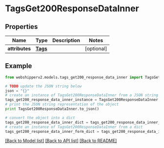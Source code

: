 # TagsGet200ResponseDataInner


## Properties
Name | Type | Description | Notes
------------ | ------------- | ------------- | -------------
**attributes** | [**Tags**](Tags.md) |  | [optional] 

## Example

```python
from webshipperv2.models.tags_get200_response_data_inner import TagsGet200ResponseDataInner

# TODO update the JSON string below
json = "{}"
# create an instance of TagsGet200ResponseDataInner from a JSON string
tags_get200_response_data_inner_instance = TagsGet200ResponseDataInner.from_json(json)
# print the JSON string representation of the object
print TagsGet200ResponseDataInner.to_json()

# convert the object into a dict
tags_get200_response_data_inner_dict = tags_get200_response_data_inner_instance.to_dict()
# create an instance of TagsGet200ResponseDataInner from a dict
tags_get200_response_data_inner_form_dict = tags_get200_response_data_inner.from_dict(tags_get200_response_data_inner_dict)
```
[[Back to Model list]](../README.md#documentation-for-models) [[Back to API list]](../README.md#documentation-for-api-endpoints) [[Back to README]](../README.md)


